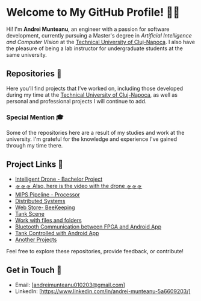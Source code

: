 # Welcome to My GitHub Profile! 👨‍💻

  Hi! I'm **Andrei Munteanu**, an engineer with a passion for software development, currently pursuing a Master's degree in *Artificial Intelligence and Computer Vision* 
at the [Technical University of Cluj-Napoca](https://www.utcluj.ro/). 
  I also have the pleasure of being a lab instructor for undergraduate students at the same university.

## Repositories 📂

Here you’ll find projects that I’ve worked on, including those developed during my time at the [Technical University of Cluj-Napoca](https://www.utcluj.ro/), 
as well as personal and professional projects I will continue to add.

### Special Mention 🎓
Some of the repositories here are a result of my studies and work at the university. I'm grateful for the knowledge and experience I've gained through my time there. 

## Project Links 🔗
- [Intelligent Drone - Bachelor Project](https://github.com/MunteanuIonelAndrei/Drona-Inteligenta---Licenta)
- [🛸🛸🛸 Also, here is the video with the drone 🛸🛸🛸](https://youtu.be/unsr3D-OWNQ)
- [MIPS Pipeline - Processor](https://github.com/MunteanuIonelAndrei/Arhitectura-Calculatoarelor)
- [Distributed Systems]( https://github.com/MunteanuIonelAndrei/Distributed-System)
- [Web Store- BeeKeeping ](https://github.com/MunteanuIonelAndrei/WebStore-Apicola---Proiectarea-Sistemelor)
- [Tank Scene](https://github.com/MunteanuIonelAndrei/Scena-Tank---Prelucrare-Grafica)
- [Work with files and folders](https://github.com/MunteanuIonelAndrei/Lucru-cu-fisiere---Sisteme-de-Operare-)
- [Bluetooth Communication between FPGA and Android App](https://github.com/MunteanuIonelAndrei/Comunicare-Bluetooth-FPGA---Android---Structura-Sistemelor-de-Calcul)
- [Tank Controlled with Android App](https://github.com/MunteanuIonelAndrei/Tank-Project---Proiectare-cu-microprocesoare)
- [Another Projects](https://github.com/MunteanuIonelAndrei/Proiecte---Tehnici-de-Proiectare)

Feel free to explore these repositories, provide feedback, or contribute!

## Get in Touch 📧
- Email: [andreimunteanu010203@gmail.com]
- LinkedIn: [https://www.linkedin.com/in/andrei-munteanu-5a6609203/]
